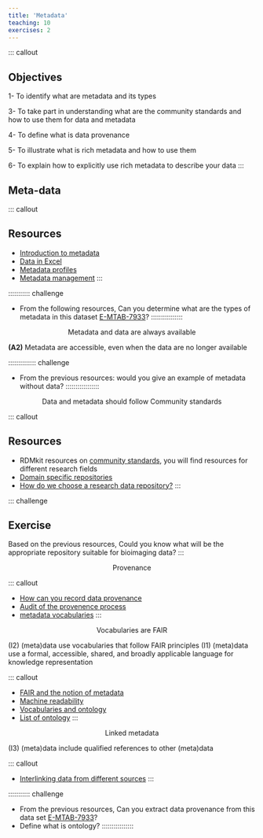 ```yaml
---
title: 'Metadata'
teaching: 10
exercises: 2
---
```

::: callout
## Objectives
1- To identify what are metadata and its types

3- To take part in understanding what are the community standards and how to use them for data and metadata

4- To define what is data provenance

5- To illustrate what is rich metadata and how to use them

6- To explain how to explicitly use rich metadata to describe your data
:::

## Meta-data



::: callout
## Resources

- [Introduction to metadata](https://carpentries-incubator.github.io/fair-bio-practice/05-intro-to-metadata/index.html)
- [Data in Excel](https://carpentries-incubator.github.io/fair-bio-practice/07-data-in-excel/index.html)
- [Metadata profiles](https://faircookbook.elixir-europe.org/content/recipes/interoperability/creating-minimal-metadata-profiles.html)
- [Metadata management](https://rdmkit.elixir-europe.org/metadata_management.html)
:::

::::::::::: challenge
- From the following resources, Can you determine what are the types of metadata in this dataset [E-MTAB-7933](https://www.ebi.ac.uk/biostudies/arrayexpress/studies/E-MTAB-7933)?
::::::::::::::::


<p style="text-align: center;"> Metadata and data are always available </p>

**(A2)** Metadata are accessible, even when the data are no longer available

:::::::::::::: challenge
- From the previous resources: would you give an example of metadata without data?
:::::::::::::::::

<p style="text-align: center;"> Data and metadata should follow Community standards </p>

::: callout
## Resources
- RDMkit resources on [community standards](https://rdmkit.elixir-europe.org/your_domain), you will find resources for different research fields
- [Domain specific repositories](https://carpentries-incubator.github.io/fair-bio-practice/13-data-repositories/index.html)
- [How do we choose a research data repository?](https://carpentries-incubator.github.io/fair-bio-practice/13-data-repositories/index.html)
:::

::: challenge
## Exercise
Based on the previous resources, Could you know what will be the appropriate repository suitable for bioimaging data?
:::

<p style="text-align: center;"> Provenance </p>

::: callout
- [How can you record data provenance](https://rdmkit.elixir-europe.org/data_provenance)
- [Audit of the provenence process](https://faircookbook.elixir-europe.org/content/recipes/reusability/provenance.html)
- [metadata vocabularies](https://lov.linkeddata.es/dataset/lov/)
::: 

<p style="text-align: center;"> Vocabularies are FAIR </p>
(I2)  (meta)data use vocabularies that follow FAIR principles
(I1)  (meta)data use a formal, accessible, shared, and broadly applicable language for knowledge representation


::: callout
- [FAIR and the notion of metadata](https://faircookbook.elixir-europe.org/content/recipes/introduction/metadata-fair.html)
- [Machine readability](https://rdmkit.elixir-europe.org/machine_actionability)
- [Vocabularies and ontology](https://carpentries-incubator.github.io/fair-bio-practice/06-being-precise/index.html)
- [List of ontology](https://obofoundry.org/)
:::

<p style="text-align: center;"> Linked metadata </p>
(I3)  (meta)data include qualified references to other (meta)data

::: callout
- [Interlinking data from different sources](https://faircookbook.elixir-europe.org/content/recipes/interoperability/identifier-mapping.html#references)
:::

::::::::::: challenge
- From the previous resources, Can you extract data provenance from this data set [E-MTAB-7933](https://www.ebi.ac.uk/biostudies/arrayexpress/studies/E-MTAB-7933)? 
- Define what is ontology?
::::::::::::::::
